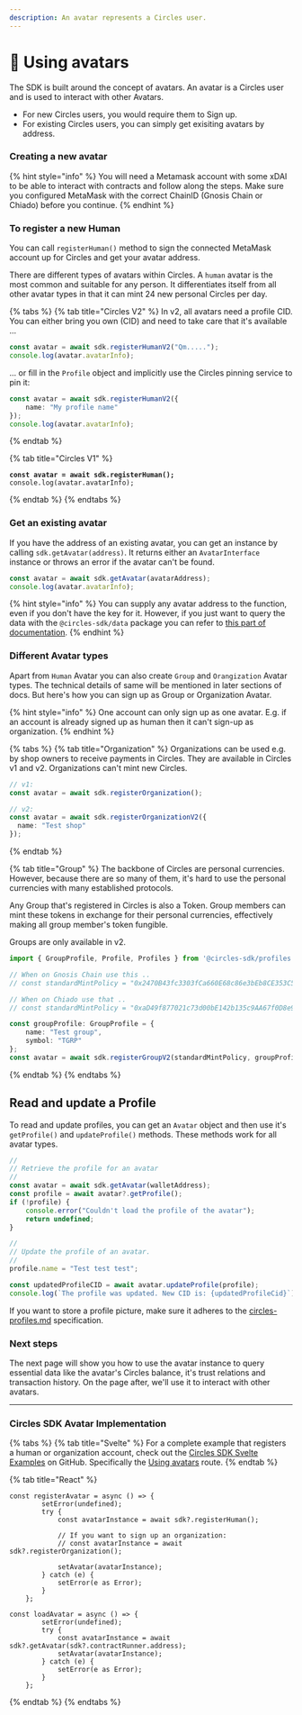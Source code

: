 ```yaml
---
description: An avatar represents a Circles user.
---
```


# 👾 Using avatars

The SDK is built around the concept of avatars. An avatar is a Circles user and is used to interact with other Avatars.&#x20;

* For new Circles users, you would require them to Sign up.
* For existing Circles users, you can simply get exisiting avatars by address.

### Creating a new avatar

{% hint style="info" %}
You will need a Metamask account with some xDAI to be able to interact with contracts and follow along the steps. Make sure you configured MetaMask with the correct ChainID (Gnosis Chain or Chiado) before you continue.
{% endhint %}

### To register a new Human

You can call `registerHuman()` method to sign the connected MetaMask account up for Circles and get your avatar address.&#x20;

There are different types of avatars within Circles. A `human` avatar is the most common and suitable for any person. It differentiates itself from all other avatar types in that it can mint 24 new personal Circles per day.

{% tabs %}
{% tab title="Circles V2" %}
In v2, all avatars need a profile CID. You can either bring you own (CID) and need to take care that it's available ...

```typescript
const avatar = await sdk.registerHumanV2("Qm.....");
console.log(avatar.avatarInfo);
```

... or fill in the `Profile` object and implicitly use the Circles pinning service to pin it:

```typescript
const avatar = await sdk.registerHumanV2({
    name: "My profile name"
});
console.log(avatar.avatarInfo);
```
{% endtab %}

{% tab title="Circles V1" %}
<pre class="language-typescript"><code class="lang-typescript"><strong>const avatar = await sdk.registerHuman();
</strong>console.log(avatar.avatarInfo);
</code></pre>
{% endtab %}
{% endtabs %}

### Get an existing avatar

If you have the address of an existing avatar, you can get an instance by calling `sdk.getAvatar(address)`. It returns either an `AvatarInterface` instance or throws an error if the avatar can't be found.

```typescript
const avatar = await sdk.getAvatar(avatarAddress);
console.log(avatar.avatarInfo);
```

{% hint style="info" %}
You can supply any avatar address to the function, even if you don't have the key for it. However, if you just want to query the data with the `@circles-sdk/data` package you can refer to [this part of documentation](https://docs.aboutcircles.com/developer-docs/getting-started-with-the-sdk/query-data).
{% endhint %}

### Different Avatar types

Apart from `Human` Avatar you can also create `Group` and `Orangization` Avatar types. The technical details of same will be mentioned in later sections of docs. But here's how you can sign up as Group or Organization Avatar.

{% hint style="info" %}
One account can only sign up as one avatar. E.g. if an account is already signed up as human then it can't sign-up as organization.
{% endhint %}

{% tabs %}
{% tab title="Organization" %}
Organizations can be used e.g. by shop owners to receive payments in Circles. They are available in Circles v1 and v2. Organizations can't mint new Circles.

```typescript
// v1:
const avatar = await sdk.registerOrganization();
```

```typescript
// v2:
const avatar = await sdk.registerOrganizationV2({
  name: "Test shop"
});
```
{% endtab %}

{% tab title="Group" %}
The backbone of Circles are personal currencies. However, because there are so many of them, it's hard to use the personal currencies with many established protocols.

Any Group that's registered in Circles is also a Token. Group members can mint these tokens in exchange for their personal currencies, effectively making all group member's token fungible.

Groups are only available in v2.

```typescript
import { GroupProfile, Profile, Profiles } from '@circles-sdk/profiles';

// When on Gnosis Chain use this ..
// const standardMintPolicy = "0x2470B43fc3303fCa660E68c86e3bEb8CE353C556";

// When on Chiado use that ..
// const standardMintPolicy = "0xaD49f877021c73d00bE142b135c9AA67f0D8e9c6";

const groupProfile: GroupProfile = {
    name: "Test group",
    symbol: "TGRP"
};
const avatar = await sdk.registerGroupV2(standardMintPolicy, groupProfile);
```
{% endtab %}
{% endtabs %}

## Read and update a Profile

To read and update profiles, you can get an `Avatar` object and then use it's `getProfile()` and `updateProfile()` methods. These methods work for all avatar types.

```typescript
//
// Retrieve the profile for an avatar
//
const avatar = await sdk.getAvatar(walletAddress);
const profile = await avatar?.getProfile();
if (!profile) {
    console.error("Couldn't load the profile of the avatar");
    return undefined;
}

//
// Update the profile of an avatar.
//
profile.name = "Test test test";

const updatedProfileCID = await avatar.updateProfile(profile);
console.log(`The profile was updated. New CID is: {updatedProfileCid}`);

```

If you want to store a profile picture, make sure it adheres to the [circles-profiles.md](../circles-profiles.md "mention") specification.

### Next steps

The next page will show you how to use the avatar instance to query essential data like the avatar's Circles balance, it's trust relations and transaction history. On the page after, we'll use it to interact with other avatars.

***

### Circles SDK Avatar Implementation

{% tabs %}
{% tab title="Svelte" %}
For a complete example that registers a human or organization account, check out the [Circles SDK Svelte Examples](https://github.com/aboutcircles/circles-sdk-svelte-examples) on GitHub. Specifically the [Using avatars](https://github.com/aboutcircles/circles-sdk-svelte-examples/blob/master/src/routes/using-avatars/%2Bpage.svelte) route.
{% endtab %}

{% tab title="React" %}
```tsx
const registerAvatar = async () => {
        setError(undefined);
        try {
            const avatarInstance = await sdk?.registerHuman();

            // If you want to sign up an organization:
            // const avatarInstance = await sdk?.registerOrganization();

            setAvatar(avatarInstance);
        } catch (e) {
            setError(e as Error);
        }
    };
    
const loadAvatar = async () => {
        setError(undefined);
        try {
            const avatarInstance = await sdk?.getAvatar(sdk?.contractRunner.address);
            setAvatar(avatarInstance);
        } catch (e) {
            setError(e as Error);
        }
    };
```
{% endtab %}
{% endtabs %}

